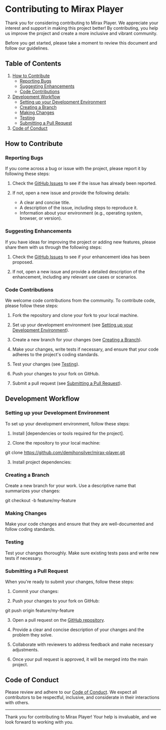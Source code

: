 # Contributing to Mirax Player

Thank you for considering contributing to Mirax Player. We appreciate your interest and support in making this project better! By contributing, you help us improve the project and create a more inclusive and vibrant community.

Before you get started, please take a moment to review this document and follow our guidelines.

## Table of Contents

1. [How to Contribute](#how-to-contribute)
   - [Reporting Bugs](#reporting-bugs)
   - [Suggesting Enhancements](#suggesting-enhancements)
   - [Code Contributions](#code-contributions)
2. [Development Workflow](#development-workflow)
   - [Setting up your Development Environment](#setting-up-your-development-environment)
   - [Creating a Branch](#creating-a-branch)
   - [Making Changes](#making-changes)
   - [Testing](#testing)
   - [Submitting a Pull Request](#submitting-a-pull-request)
3. [Code of Conduct](#code-of-conduct)

## How to Contribute

### Reporting Bugs

If you come across a bug or issue with the project, please report it by following these steps:

1. Check the [GitHub Issues](https://github.com/demjhonsilver/mirax-player/issues) to see if the issue has already been reported.

2. If not, open a new issue and provide the following details:
   - A clear and concise title.
   - A description of the issue, including steps to reproduce it.
   - Information about your environment (e.g., operating system, browser, or version).

### Suggesting Enhancements

If you have ideas for improving the project or adding new features, please share them with us through the following steps:

1. Check the [GitHub Issues](https://github.com/demjhonsilver/mirax-player/issues) to see if your enhancement idea has been proposed.

2. If not, open a new issue and provide a detailed description of the enhancement, including any relevant use cases or scenarios.

### Code Contributions

We welcome code contributions from the community. To contribute code, please follow these steps:

1. Fork the repository and clone your fork to your local machine.

2. Set up your development environment (see [Setting up your Development Environment](#setting-up-your-development-environment)).

3. Create a new branch for your changes (see [Creating a Branch](#creating-a-branch)).

4. Make your changes, write tests if necessary, and ensure that your code adheres to the project's coding standards.

5. Test your changes (see [Testing](#testing)).

6. Push your changes to your fork on GitHub.

7. Submit a pull request (see [Submitting a Pull Request](#submitting-a-pull-request)).

## Development Workflow

### Setting up your Development Environment

To set up your development environment, follow these steps:

1. Install [dependencies or tools required for the project].

2. Clone the repository to your local machine:

git clone https://github.com/demjhonsilver/mirax-player.git

3. Install project dependencies:


### Creating a Branch

Create a new branch for your work. Use a descriptive name that summarizes your changes:

git checkout -b feature/my-feature


### Making Changes

Make your code changes and ensure that they are well-documented and follow coding standards.

### Testing

Test your changes thoroughly. Make sure existing tests pass and write new tests if necessary.

### Submitting a Pull Request

When you're ready to submit your changes, follow these steps:

1. Commit your changes:

2. Push your changes to your fork on GitHub:

git push origin feature/my-feature


3. Open a pull request on the [GitHub repository](https://github.com/demjhonsilver/mirax-player/pulls).

4. Provide a clear and concise description of your changes and the problem they solve.

5. Collaborate with reviewers to address feedback and make necessary adjustments.

6. Once your pull request is approved, it will be merged into the main project.

## Code of Conduct

Please review and adhere to our [Code of Conduct](CODE_OF_CONDUCT.md). We expect all contributors to be respectful, inclusive, and considerate in their interactions with others.

---

Thank you for contributing to Mirax Player! Your help is invaluable, and we look forward to working with you.
